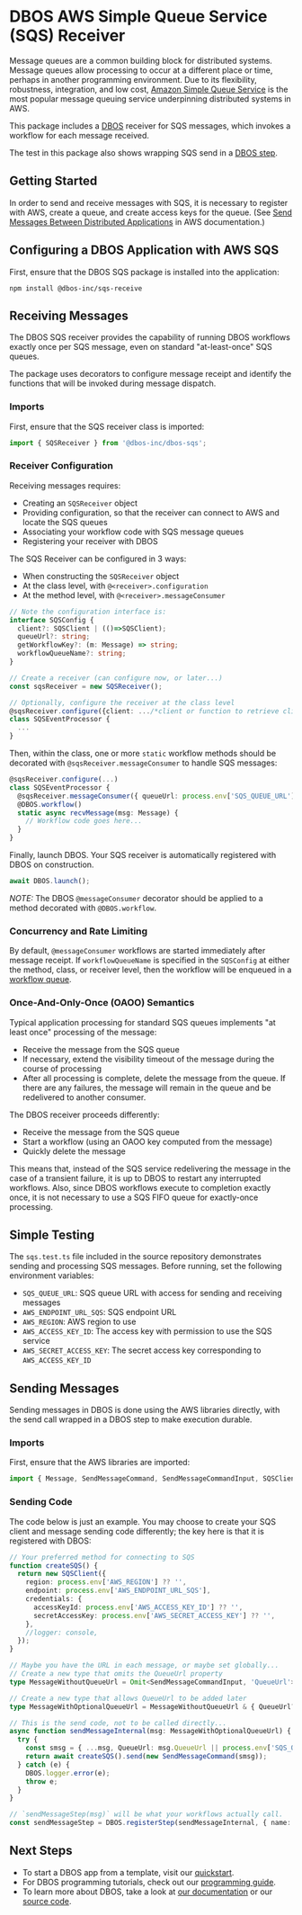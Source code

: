 # DBOS AWS Simple Queue Service (SQS) Receiver

Message queues are a common building block for distributed systems. Message queues allow processing to occur at a different place or time, perhaps in another programming environment. Due to its flexibility, robustness, integration, and low cost, [Amazon Simple Queue Service](https://aws.amazon.com/sqs/) is the most popular message queuing service underpinning distributed systems in AWS.

This package includes a [DBOS](https://docs.dbos.dev/) receiver for SQS messages, which invokes a workflow for each message received.

The test in this package also shows wrapping SQS send in a [DBOS step](https://docs.dbos.dev/typescript/tutorials/step-tutorial).

## Getting Started

In order to send and receive messages with SQS, it is necessary to register with AWS, create a queue, and create access keys for the queue. (See [Send Messages Between Distributed Applications](https://aws.amazon.com/getting-started/hands-on/send-messages-distributed-applications/) in AWS documentation.)

## Configuring a DBOS Application with AWS SQS

First, ensure that the DBOS SQS package is installed into the application:

```
npm install @dbos-inc/sqs-receive
```

## Receiving Messages

The DBOS SQS receiver provides the capability of running DBOS workflows exactly once per SQS message, even on standard "at-least-once" SQS queues.

The package uses decorators to configure message receipt and identify the functions that will be invoked during message dispatch.

### Imports

First, ensure that the SQS receiver class is imported:

```typescript
import { SQSReceiver } from '@dbos-inc/dbos-sqs';
```

### Receiver Configuration

Receiving messages requires:

- Creating an `SQSReceiver` object
- Providing configuration, so that the receiver can connect to AWS and locate the SQS queues
- Associating your workflow code with SQS message queues
- Registering your receiver with DBOS

The SQS Receiver can be configured in 3 ways:

- When constructing the `SQSReceiver` object
- At the class level, with `@<receiver>.configuration`
- At the method level, with `@<receiver>.messageConsumer`

```typescript
// Note the configuration interface is:
interface SQSConfig {
  client?: SQSClient | (()=>SQSClient);
  queueUrl?: string;
  getWorkflowKey?: (m: Message) => string;
  workflowQueueName?: string;
}

// Create a receiver (can configure now, or later...)
const sqsReceiver = new SQSReceiver();

// Optionally, configure the receiver at the class level
@sqsReceiver.configure({client: .../*client or function to retrieve client goes here*/})
class SQSEventProcessor {
  ...
}
```

Then, within the class, one or more `static` workflow methods should be decorated with `@sqsReceiver.messageConsumer` to handle SQS messages:

```typescript
@sqsReceiver.configure(...)
class SQSEventProcessor {
  @sqsReceiver.messageConsumer({ queueUrl: process.env['SQS_QUEUE_URL'] })
  @DBOS.workflow()
  static async recvMessage(msg: Message) {
    // Workflow code goes here...
  }
}
```

Finally, launch DBOS. Your SQS receiver is automatically registered with DBOS on construction.

```typescript
await DBOS.launch();
```

_NOTE:_ The DBOS `@messageConsumer` decorator should be applied to a method decorated with `@DBOS.workflow`.

### Concurrency and Rate Limiting

By default, `@messageConsumer` workflows are started immediately after message receipt. If `workflowQueueName` is specified in the `SQSConfig` at either the method, class, or receiver level, then the workflow will be enqueued in a [workflow queue](https://docs.dbos.dev/typescript/reference/transactapi/workflow-queues).

### Once-And-Only-Once (OAOO) Semantics

Typical application processing for standard SQS queues implements "at least once" processing of the message:

- Receive the message from the SQS queue
- If necessary, extend the visibility timeout of the message during the course of processing
- After all processing is complete, delete the message from the queue. If there are any failures,
  the message will remain in the queue and be redelivered to another consumer.

The DBOS receiver proceeds differently:

- Receive the message from the SQS queue
- Start a workflow (using an OAOO key computed from the message)
- Quickly delete the message

This means that, instead of the SQS service redelivering the message in the case of a transient failure, it is up to DBOS to restart any interrupted workflows. Also, since DBOS workflows execute to completion exactly once, it is not necessary to use a SQS FIFO queue for exactly-once processing.

## Simple Testing

The `sqs.test.ts` file included in the source repository demonstrates sending and processing SQS messages. Before running, set the following environment variables:

- `SQS_QUEUE_URL`: SQS queue URL with access for sending and receiving messages
- `AWS_ENDPOINT_URL_SQS`: SQS endpoint URL
- `AWS_REGION`: AWS region to use
- `AWS_ACCESS_KEY_ID`: The access key with permission to use the SQS service
- `AWS_SECRET_ACCESS_KEY`: The secret access key corresponding to `AWS_ACCESS_KEY_ID`

## Sending Messages

Sending messages in DBOS is done using the AWS libraries directly, with the send call wrapped in a DBOS step to make execution durable.

### Imports

First, ensure that the AWS libraries are imported:

```typescript
import { Message, SendMessageCommand, SendMessageCommandInput, SQSClient } from '@aws-sdk/client-sqs';
```

### Sending Code

The code below is just an example. You may choose to create your SQS client and message sending code differently; the key here is that it is registered with DBOS:

```typescript
// Your preferred method for connecting to SQS
function createSQS() {
  return new SQSClient({
    region: process.env['AWS_REGION'] ?? '',
    endpoint: process.env['AWS_ENDPOINT_URL_SQS'],
    credentials: {
      accessKeyId: process.env['AWS_ACCESS_KEY_ID'] ?? '',
      secretAccessKey: process.env['AWS_SECRET_ACCESS_KEY'] ?? '',
    },
    //logger: console,
  });
}

// Maybe you have the URL in each message, or maybe set globally...
// Create a new type that omits the QueueUrl property
type MessageWithoutQueueUrl = Omit<SendMessageCommandInput, 'QueueUrl'>;

// Create a new type that allows QueueUrl to be added later
type MessageWithOptionalQueueUrl = MessageWithoutQueueUrl & { QueueUrl?: string };

// This is the send code, not to be called directly...
async function sendMessageInternal(msg: MessageWithOptionalQueueUrl) {
  try {
    const smsg = { ...msg, QueueUrl: msg.QueueUrl || process.env['SQS_QUEUE_URL']! };
    return await createSQS().send(new SendMessageCommand(smsg));
  } catch (e) {
    DBOS.logger.error(e);
    throw e;
  }
}

// `sendMessageStep(msg)` will be what your workflows actually call.
const sendMessageStep = DBOS.registerStep(sendMessageInternal, { name: 'Send SQS Message' });
```

## Next Steps

- To start a DBOS app from a template, visit our [quickstart](https://docs.dbos.dev/quickstart).
- For DBOS programming tutorials, check out our [programming guide](https://docs.dbos.dev/typescript/programming-guide).
- To learn more about DBOS, take a look at [our documentation](https://docs.dbos.dev/) or our [source code](https://github.com/dbos-inc/dbos-transact-ts).
